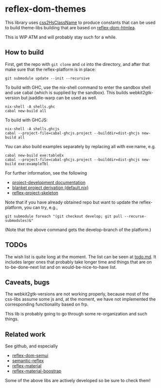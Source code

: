 # reflex-dom-themes

This library uses 
[css2HsClassName](https://github.com/gspia/css2HsClassName)
to produce constants that can be used to build theme-libs building
that are based on 
[reflex-dom-htmlea](https://github.com/gspia/reflex-dom-htmlea).

This is WIP ATM and will probably stay such for a while.


## How to build

First, get the repo with `git clone` and `cd` into the directory, and after that make sure that the reflex-platform is in place:

```
git submodule update --init --recursive
```

To build with GHC, use the nix-shell command to enter the sandbox shell and use cabal (which is supplied by the sandbox). This builds webkit2gtk-version but 
jsaddle-warp can be used as well.

```
nix-shell -A shells.ghc
cabal new-build all
```

To build with GHCJS:

```
nix-shell -A shells.ghcjs
cabal --project-file=cabal-ghcjs.project --builddir=dist-ghcjs new-build all
```

You can also build examples separately by replacing all with exe:name, e.g.

```
cabal new-build exe:tableEx
cabal --project-file=cabal-ghcjs.project --builddir=dist-ghcjs new-build exe:exampleTbl
```

For further information, see the following
- [project-development documentation](https://github.com/reflex-frp/reflex-platform/blob/develop/docs/project-development.md)
- [blanket project derivation (default.nix)](https://github.com/reflex-frp/reflex-platform/blob/develop/project/default.nix)
- [reflex-project-skeleton](https://github.com/ElvishJerricco/reflex-project-skeleton)

Note that if you have already obtained repo but want to update the 
reflex-platform, you can try, e.g.,

```
git submodule foreach "(git checkout develop; git pull --recurse-submodules)&"
```

(Note that the above command gets the develop-branch of the platform.)

## TODOs

The wish list is quite long at the moment. The list can be seen
at [todo.md](./todo.md).
It includes larger ones that probably take longer time and things that are 
on to-be-done-next list and on would-be-nice-to-have list.


## Caveats, bugs

The webkit2gtk-versions are not working properly, because most of the css-libs
assume some js and, at the moment, we have not implemented the corresponding
functionality based on frp. 

This lib is probably going to go through some re-organization 
and such things. 


## Related work

See github, and especially

- [reflex-dom-semui](https://github.com/reflex-frp/reflex-dom-semui)
- [semantic-reflex](https://github.com/tomsmalley/semantic-reflex)
- [reflex-material](https://github.com/alasconnect/reflex-material)
- [reflex-material-boostrap](https://github.com/hexresearch/reflex-material-bootstrap)

Some of the above libs are actively developed so be sure to check them!

